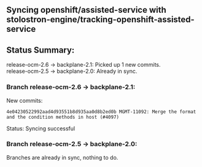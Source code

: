 ## Syncing openshift/assisted-service with stolostron-engine/tracking-openshift-assisted-service

## Status Summary:

release-ocm-2.6 -> backplane-2.1: Picked up 1 new commits.  
release-ocm-2.5 -> backplane-2.0: Already in sync.  

### Branch release-ocm-2.6 -> backplane-2.1:

New commits:

```
4e04230522992aad4d93551b8d935aa0d8b2ed0b MGMT-11092: Merge the format and the condition methods in host (#4097)
```

Status: Syncing successful

### Branch release-ocm-2.5 -> backplane-2.0:

Branches are already in sync, nothing to do.
